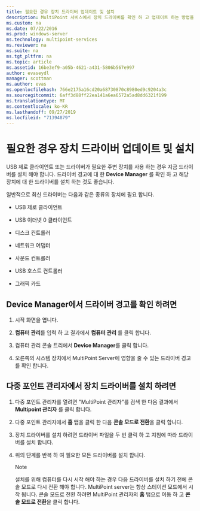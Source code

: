 ```yaml
---
title: 필요한 경우 장치 드라이버 업데이트 및 설치
description: MultiPoint 서비스에서 장치 드라이버를 확인 하 고 업데이트 하는 방법을 알아봅니다.
ms.custom: na
ms.date: 07/22/2016
ms.prod: windows-server
ms.technology: multipoint-services
ms.reviewer: na
ms.suite: na
ms.tgt_pltfrm: na
ms.topic: article
ms.assetid: 16be3ef9-a05b-4621-a431-5806b567e997
author: evaseydl
manager: scottman
ms.author: evas
ms.openlocfilehash: 766e2175a16cd20a68730870c8980ed9c9204a3c
ms.sourcegitcommit: 6aff3d88ff22ea141a6ea6572a5ad8dd6321f199
ms.translationtype: MT
ms.contentlocale: ko-KR
ms.lasthandoff: 09/27/2019
ms.locfileid: "71394879"
---
```

# <a name="update-and-install-device-drivers-if-needed"></a>필요한 경우 장치 드라이버 업데이트 및 설치
USB 제로 클라이언트 또는 드라이버가 필요한 주변 장치를 사용 하는 경우 지금 드라이버를 설치 해야 합니다. 드라이버 경고에 대 한 **Device Manager** 를 확인 하 고 해당 장치에 대 한 드라이버를 설치 하는 것도 좋습니다.  
  
일반적으로 최신 드라이버는 다음과 같은 종류의 장치에 필요 합니다.  
  
-   USB 제로 클라이언트  
  
-   USB 이더넷 0 클라이언트  
  
-   디스크 컨트롤러  
  
-   네트워크 어댑터  
  
-   사운드 컨트롤러  
  
-   USB 호스트 컨트롤러

-   그래픽 카드


## <a name="to-check-for-driver-alerts-in-device-manager"></a>Device Manager에서 드라이버 경고를 확인 하려면  
  
1.  시작 화면을 엽니다.  
  
2.  **컴퓨터 관리**를 입력 하 고 결과에서 **컴퓨터 관리** 를 클릭 합니다.  
  
3.  컴퓨터 관리 콘솔 트리에서 **Device Manager**를 클릭 합니다.  
  
4.  오른쪽의 시스템 장치에서 MultiPoint Server에 영향을 줄 수 있는 드라이버 경고를 확인 합니다.  
  
## <a name="to-install-device-drivers-in-multipoint-manager"></a>다중 포인트 관리자에서 장치 드라이버를 설치 하려면  
  
1.  다중 포인트 관리자를 열려면 "MultiPoint 관리자"를 검색 한 다음 결과에서 **Multipoint 관리자** 를 클릭 합니다.  
  
2.  다중 포인트 관리자에서 **홈** 탭을 클릭 한 다음 **콘솔 모드로 전환**을 클릭 합니다.  
  
3.  장치 드라이버를 설치 하려면 드라이버 파일을 두 번 클릭 하 고 지침에 따라 드라이버를 설치 합니다.  
  
4.  위의 단계를 반복 하 여 필요한 모든 드라이버를 설치 합니다.  
  
    > [!NOTE]  
    > 설치를 위해 컴퓨터를 다시 시작 해야 하는 경우 다음 드라이버를 설치 하기 전에 콘솔 모드로 다시 전환 해야 합니다. MultiPoint server는 항상 스테이션 모드에서 시작 됩니다. 콘솔 모드로 전환 하려면 MultiPoint 관리자의 **홈** 탭으로 이동 하 고 **콘솔 모드로 전환**을 클릭 합니다.